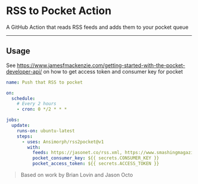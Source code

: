 # RSS to Pocket Action
A GitHub Action that reads RSS feeds and adds them to your pocket queue

---

## Usage

See https://www.jamesfmackenzie.com/getting-started-with-the-pocket-developer-api/ on how to get access token and consumer key for pocket

```yml
name: Push that RSS to pocket

on:
  schedule:
    # Every 2 hours
    - cron: 0 */2 * * *

jobs:
  update:
    runs-on: ubuntu-latest
    steps:
      - uses: Ansimorph/rss2pocket@v1
        with:
          feeds: https://jasonet.co/rss.xml, https://www.smashingmagazine.com/feed/
          pocket_consumer_key: ${{ secrets.CONSUMER_KEY }}
          pocket_access_token: ${{ secrets.ACCESS_TOKEN }}

```

> Based on work by Brian Lovin and Jason Octo
